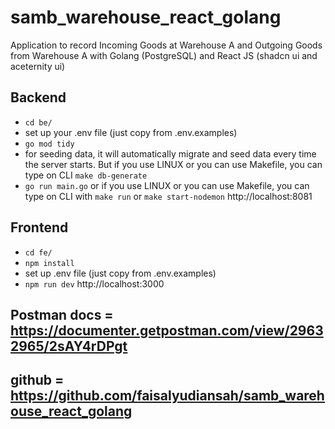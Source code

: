 # samb_warehouse_react_golang
Application to record Incoming Goods at Warehouse A and Outgoing Goods from Warehouse A with Golang (PostgreSQL) and React JS (shadcn ui and aceternity ui)

## Backend
- `cd be/`
- set up your .env file (just copy from .env.examples)
- `go mod tidy`
- for seeding data, it will automatically migrate and seed data every time the server starts. But if you use LINUX or you can use Makefile, you can type on CLI `make db-generate`
- `go run main.go` or if you use LINUX or you can use Makefile, you can type on CLI with `make run` or `make start-nodemon` http://localhost:8081

## Frontend
- `cd fe/`
- `npm install`
- set up .env file (just copy from .env.examples)
- `npm run dev` http://localhost:3000

## Postman docs = https://documenter.getpostman.com/view/29632965/2sAY4rDPgt
## github = https://github.com/faisalyudiansah/samb_warehouse_react_golang
